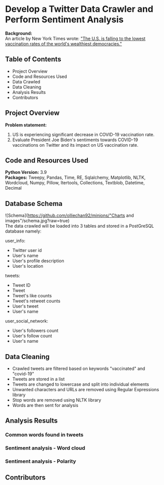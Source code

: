 # Develop a Twitter Data Crawler and Perform Sentiment Analysis

**Background:**  
An article by New York Times wrote:
["The U.S. is falling to the lowest vaccination rates of the world's wealthiest democracies."](https://www.nytimes.com/2021/09/11/world/asia/us-vaccination-rate-low.html)

## Table of Contents

- Project Overview
- Code and Resources Used
- Data Crawled
- Data Cleaning
- Analysis Results
- Contributors

## Project Overview

**Problem statement:**
1. US is experiencing significant decrease in COVID-19 vaccination rate.
2. Evaluate President Joe Biden's sentiments towards COVID-19 vaccinations on Twitter and its impact on US vaccination rate.

## Code and Resources Used

**Python Version:** 3.9  
**Packages:** Tweepy, Pandas, Time, RE, Sqlalchemy, Matplotlib, NLTK, Wordcloud, Numpy, Pillow, Itertools, Collections, Textblob, Datetime, Decimal

## Database Schema  

![Schema](https://github.com/olliechan92/minions/"Charts and images"/schema.jpg?raw=true)  
The data crawled will be loaded into 3 tables and stored in a PostGreSQL database namely:

user_info:  
- Twitter user id
- User's name
- User's profile description
- User's location

tweets:
- Tweet ID
- Tweet
- Tweet's like counts
- Tweet's retweet counts
- User's tweet
- User's name

user_social_network:
- User's followers count
- User's follow count
- User's name

## Data Cleaning

- Crawled tweets are filtered based on keywords "vaccinated" and "covid-19"
- Tweets are stored in a list
- Tweets are changed to lowercase and split into individual elements
- Unwanted characters and URLs are removed using Regular Expressions library
- Stop words are removed using NLTK library
- Words are then sent for analysis

## Analysis Results

### Common words found in tweets

### Sentiment analysis - Word cloud

### Sentiment analysis - Polarity

## Contributors

